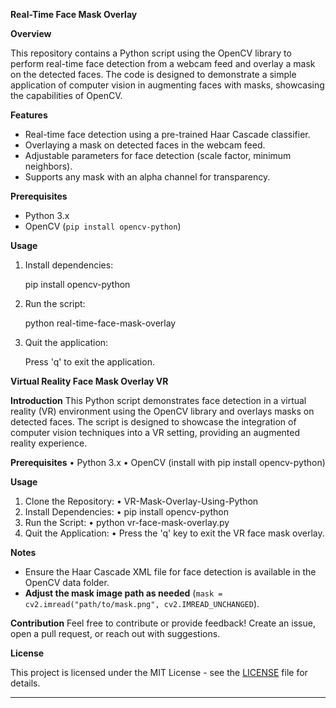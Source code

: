 

**Real-Time Face Mask Overlay**

**Overview**

This repository contains a Python script using the OpenCV library to perform real-time face detection from a webcam feed and overlay a mask on the detected faces. The code is designed to demonstrate a simple application of computer vision in augmenting faces with masks, showcasing the capabilities of OpenCV.

**Features**

- Real-time face detection using a pre-trained Haar Cascade classifier.
- Overlaying a mask on detected faces in the webcam feed.
- Adjustable parameters for face detection (scale factor, minimum neighbors).
- Supports any mask with an alpha channel for transparency.

**Prerequisites**

- Python 3.x
- OpenCV (`pip install opencv-python`)

**Usage**



1. Install dependencies:

    
    pip install opencv-python
    

2. Run the script:

    python real-time-face-mask-overlay
    

3. Quit the application:

    Press 'q' to exit the application.




**Virtual Reality Face Mask Overlay VR**




**Introduction**
This Python script demonstrates face detection in a virtual reality (VR) environment using the OpenCV library and overlays masks on detected faces. The script is designed to showcase the integration of computer vision techniques into a VR setting, providing an augmented reality experience.



**Prerequisites**
•	Python 3.x
•	OpenCV (install with pip install opencv-python)



**Usage**
1.	Clone the Repository:
•	VR-Mask-Overlay-Using-Python
2.	Install Dependencies:
•	pip install opencv-python 
3.	Run the Script:
•	python vr-face-mask-overlay.py 
4.	Quit the Application:
•	Press the 'q' key to exit the VR face mask overlay.


**Notes**

- Ensure the Haar Cascade XML file for face detection is available in the OpenCV data folder.
- **Adjust the mask image path as needed** (`mask = cv2.imread("path/to/mask.png", cv2.IMREAD_UNCHANGED`).

**Contribution**
Feel free to contribute or provide feedback! Create an issue, open a pull request, or reach out with suggestions.

**License**

This project is licensed under the MIT License - see the [LICENSE](LICENSE) file for details.

---
